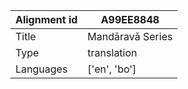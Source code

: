 |Alignment id | A99EE8848
| --- | --- 
|Title | Mandāravā Series 
|Type | translation
|Languages | ['en', 'bo']